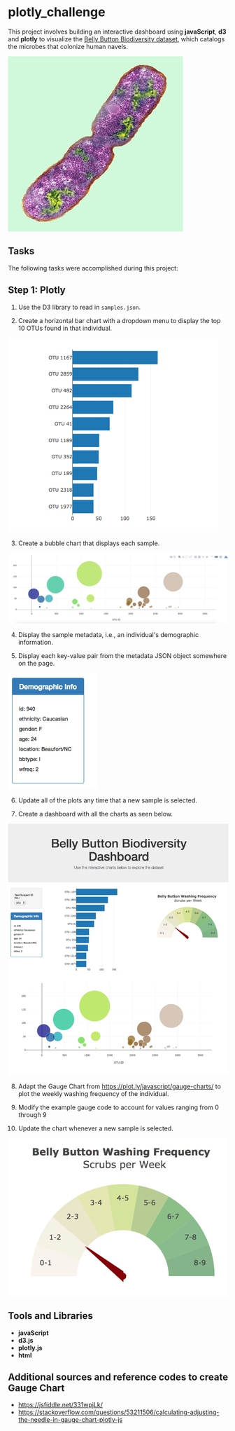 # plotly_challenge

This project involves building an interactive dashboard using **javaScript**, **d3** and **plotly** to visualize the [Belly Button Biodiversity dataset](http://robdunnlab.com/projects/belly-button-biodiversity/), which catalogs the microbes that colonize human navels.

![Bacteria by filterforge.com](Images/bacteria.jpg)

## Tasks

The following tasks were accomplished during this project:

## Step 1: Plotly

1. Use the D3 library to read in `samples.json`.

2. Create a horizontal bar chart with a dropdown menu to display the top 10 OTUs found in that individual.


  ![bar Chart](Images/hw01.png)

3. Create a bubble chart that displays each sample.

![Bubble Chart](Images/bubble_chart.png)

4. Display the sample metadata, i.e., an individual's demographic information.

5. Display each key-value pair from the metadata JSON object somewhere on the page.

![hw](Images/hw03.png)

6. Update all of the plots any time that a new sample is selected.

7. Create a dashboard with all the charts as seen below.

![hw](Images/hw02.png)

8. Adapt the Gauge Chart from <https://plot.ly/javascript/gauge-charts/> to plot the weekly washing frequency of the individual.

9. Modify the example gauge code to account for values ranging from 0 through 9

10. Update the chart whenever a new sample is selected.

![Weekly Washing Frequency Gauge](Images/gauge.png)

## Tools and Libraries

- **javaScript**
- **d3.js**
- **plotly.js**
- **html**

## Additional sources and reference codes to create Gauge Chart
- <https://jsfiddle.net/331wpjLk/>
- <https://stackoverflow.com/questions/53211506/calculating-adjusting-the-needle-in-gauge-chart-plotly-js>





